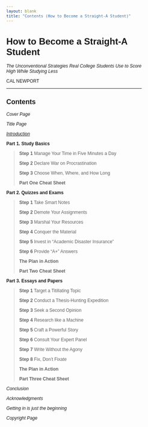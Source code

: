 ```yaml
---
layout: blank
title: "Contents (How to Become a Straight-A Student)"
---
```

<style type="text/css">
body { 
  font-family: "Georgia", sans-serif; 
  font-size: 12px;
  max-width: 30em;
  padding: 1em;
  margin: auto;
}
</style>

# How to Become a Straight-A Student

*The Unconventional Strategies Real College Students 
Use to Score High While Studying Less*

CAL NEWPORT

***

## Contents

*Cover Page*

*Title Page*

[*Introduction*](./introduction)

**Part 1. Study Basics**

> **Step 1** Manage Your Time in Five Minutes a Day
> 
> **Step 2** Declare War on Procrastination
> 
> **Step 3** Choose When, Where, and How Long
> 
> **Part One Cheat Sheet**

**Part 2. Quizzes and Exams**

> **Step 1** Take Smart Notes
> 
> **Step 2** Demote Your Assignments
> 
> **Step 3** Marshal Your Resources
> 
> **Step 4** Conquer the Material
> 
> **Step 5** Invest in “Academic Disaster Insurance”
> 
> **Step 6** Provide “A+” Answers
> 
> **The Plan in Action** 
> 
> **Part Two Cheat Sheet**

**Part 3. Essays and Papers**

> **Step 1** Target a Titillating Topic
> 
> **Step 2** Conduct a Thesis-Hunting Expedition
> 
> **Step 3** Seek a Second Opinion
> 
> **Step 4** Research like a Machine
> 
> **Step 5** Craft a Powerful Story
> 
> **Step 6** Consult Your Expert Panel
> 
> **Step 7** Write Without the Agony
> 
> **Step 8** Fix, Don’t Fixate
> 
> **The Plan in Action** 
> 
> **Part Three Cheat Sheet**

*Conclusion*

*Acknowledgments*

*Getting in is just the beginning*

*Copyright Page*
